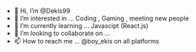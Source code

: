 - 👋 Hi, I’m @Dekis99
- 👀 I’m interested in ... Coding , Gaming , meeting new people
- 🌱 I’m currently learning ... Javascipt (React.js)
- 💞️ I’m looking to collaborate on ...
- 📫 How to reach me ... @boy_ekis on all platforms

<!---
Dekis99/Dekis99 is a ✨ special ✨ repository because its `README.md` (this file) appears on your GitHub profile.
You can click the Preview link to take a look at your changes.
--->
